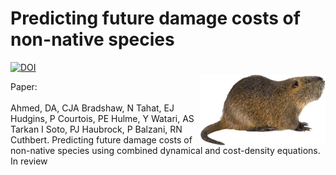 # Predicting future damage costs of non-native species
<a href="https://doi.org/10.5281/zenodo.15255502"><img src="https://zenodo.org/badge/DOI/10.5281/zenodo.15255502.svg" alt="DOI"></a>
<img align="right" src="www/nutria.png" width="200" style="margin-top: 20px">

Paper: <br>
<br>
Ahmed, DA, CJA Bradshaw, N Tahat, EJ Hudgins, P Courtois, PE Hulme, Y Watari, AS Tarkan I Soto, PJ Haubrock, P Balzani, RN Cuthbert. Predicting future damage costs of non-native species using combined dynamical and cost-density equations. In review
